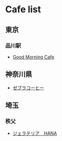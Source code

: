 # Cafe list

## 東京  

### 品川駅  
- [Good Morning Cafe](https://tabelog.com/tokyo/A1314/A131403/13181409/)

## 神奈川県  
- [ゼブラコーヒー](https://tabelog.com/kanagawa/A1407/A140701/14049505/)  

## 埼玉  

### 秩父  
- [ジェラテリア　HANA](https://tabelog.com/saitama/A1107/A110701/11004878/)